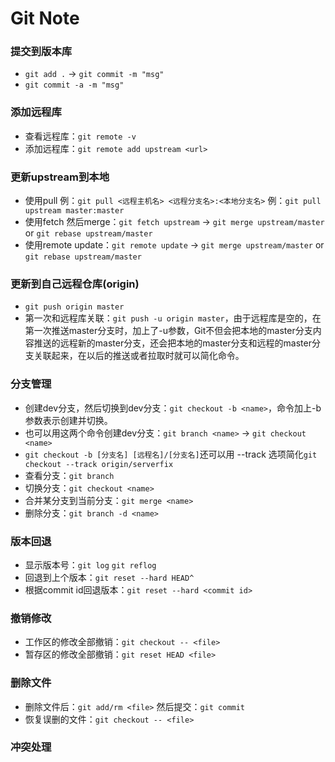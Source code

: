 # Git Note

### 提交到版本库
* `git add .` -> `git commit -m "msg"`
* `git commit -a -m "msg"`

### 添加远程库
* 查看远程库：`git remote -v`
* 添加远程库：`git remote add upstream <url>`

### 更新upstream到本地
* 使用pull 例：`git pull <远程主机名> <远程分支名>:<本地分支名>` 例：`git pull upstream master:master`
* 使用fetch 然后merge：`git fetch upstream` -> `git merge upstream/master` or `git rebase upstream/master`
* 使用remote update：`git remote update` -> `git merge upstream/master` or `git rebase upstream/master`

### 更新到自己远程仓库(origin)
* `git push origin master`
* 第一次和远程库关联：`git push -u origin master`，由于远程库是空的，在第一次推送master分支时，加上了-u参数，Git不但会把本地的master分支内容推送的远程新的master分支，还会把本地的master分支和远程的master分支关联起来，在以后的推送或者拉取时就可以简化命令。

### 分支管理
* 创建dev分支，然后切换到dev分支：`git checkout -b <name>`，命令加上-b参数表示创建并切换。
* 也可以用这两个命令创建dev分支：`git branch <name>` -> `git checkout <name>`
* `git checkout -b [分支名] [远程名]/[分支名]`还可以用 --track 选项简化`git checkout --track origin/serverfix`
* 查看分支：`git branch`
* 切换分支：`git checkout <name>`
* 合并某分支到当前分支：`git merge <name>`
* 删除分支：`git branch -d <name>`

### 版本回退
* 显示版本号：`git log` `git reflog`
* 回退到上个版本：`git reset --hard HEAD^`
* 根据commit id回退版本：`git reset --hard <commit id>`

### 撤销修改
* 工作区的修改全部撤销：`git checkout -- <file>`
* 暂存区的修改全部撤销：`git reset HEAD <file>`

### 删除文件
* 删除文件后：`git add/rm <file>` 然后提交：`git commit`
* 恢复误删的文件：`git checkout -- <file>`

### 冲突处理
